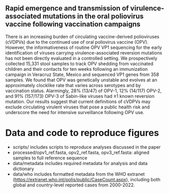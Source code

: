 ## Rapid emergence and transmission of virulence-associated mutations in the oral poliovirus vaccine following vaccination campaigns

There is an increasing burden of circulating vaccine-derived polioviruses (cVDPVs) due to the continued use of oral poliovirus vaccine (OPV). However, the informativeness of routine OPV VP1 sequencing for the early identification of viruses carrying virulence-associated reversion mutations has not been directly evaluated in a controlled setting. We prospectively collected 15,331 stool samples to track OPV shedding from vaccinated children and their contacts for ten weeks following an immunization campaign in Veracruz State, Mexico and sequenced VP1 genes from 358 samples. We found that OPV was genetically unstable and evolves at an approximately clocklike rate that varies across serotypes and by vaccination status. Alarmingly, 28% (13/47) of OPV-1, 12% (14/117) OPV-2, and 91% (157/173) OPV-3 of Sabin-like viruses had ≥1 known reversion mutation. Our results suggest that current definitions of cVDPVs may exclude circulating virulent viruses that pose a public health risk and underscore the need for intensive surveillance following OPV use. 

# Data and code to reproduce figures 

- scripts/ includes scripts to reproduce analyses discussed in the paper
- processed/opv1_ref.fasta, opv2_ref.fasta, opv3_ref.fasta: aligned samples to full reference sequence
- data/metadata includes required metadata for analysis and data dictionary
- data/who includes formatted metadata from the WHO extranet (https://extranet.who.int/polis/public/CaseCount.aspx), including both global and country-level reported cases from 2000-2022.
